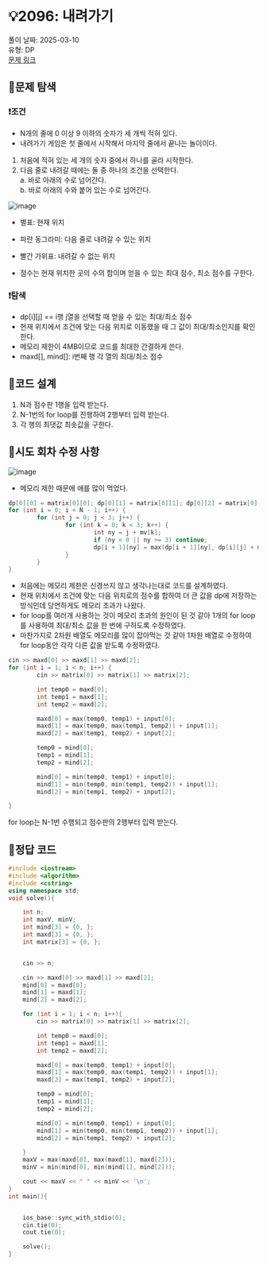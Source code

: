# :bulb:2096: 내려가기  
풀이 날짜: 2025-03-10  
유형: DP  
[문제 링크](https://www.acmicpc.net/problem/2096)  

## :pushpin:문제 탐색
### :heavy_exclamation_mark:조건
* N개의 줄에 0 이상 9 이하의 숫자가 세 개씩 적혀 있다.
* 내려가기 게임은 첫 줄에서 시작해서 마지막 줄에서 끝나는 놀이이다.
1. 처음에 적혀 있는 세 개의 숫자 중에서 하나를 골라 시작한다.  
2. 다음 줄로 내려갈 때에는 둘 중 하나의 조건을 선택한다.  
   a. 바로 아래의 수로 넘어간다.   
   b. 바로 아래의 수와 붙어 있는 수로 넘어간다.  
  
![image](https://github.com/user-attachments/assets/eeac53ba-b993-4eaa-bbb2-40f392292721)
  
* 별표: 현재 위치
* 파란 동그라미: 다음 줄로 내려갈 수 있는 위치
* 빨간 가위표: 내려갈 수 없는 위치

* 점수는 현재 위치한 곳의 수의 합이며 얻을 수 있는 최대 점수, 최소 점수를 구한다.
### :heavy_exclamation_mark:탐색
* dp[i][j] == i행 j열을 선택할 때 얻을 수 있는 최대/최소 점수
* 현재 위치에서 조건에 맞는 다음 위치로 이동했을 때 그 값이 최대/최소인지를 확인한다.
* 메모리 제한이 4MB이므로 코드를 최대한 간결하게 쓴다.
* maxd[], mind[]: i번째 행 각 열의 최대/최소 점수

## :pushpin:코드 설계
1. N과 점수판 1행을 입력 받는다.
2. N-1번의 for loop를 진행하여 2행부터 입력 받는다.
3. 각 행의 최댓값 최솟값을 구한다.

## :pushpin:시도 회차 수정 사항
![image](https://github.com/user-attachments/assets/f9cbe3b9-4b79-4a43-ade2-aac63946d5eb)
* 메모리 제한 때문에 애를 많이 먹었다.
``` c++
dp[0][0] = matrix[0][0]; dp[0][1] = matrix[0][1]; dp[0][2] = matrix[0][2];
for (int i = 0; i < N - 1; i++) {
        for (int j = 0; j < 3; j++) {
                for (int k = 0; k < 3; k++) {
                        int ny = j + mv[k];
                        if (ny < 0 || ny >= 3) continue;
                        dp[i + 1][ny] = max(dp[i + 1][ny], dp[i][j] + matrix[i + 1][ny]);
                }
        }
}
```
* 처음에는 메모리 제한은 신경쓰지 않고 생각나는대로 코드를 설계하였다.
* 현재 위치에서 조건에 맞는 다음 위치로의 점수를 합하여 더 큰 값을 dp에 저장하는 방식인데 당연하게도 메모리 초과가 나왔다.
* for loop를 여러개 사용하는 것이 메모리 초과의 원인이 된 것 같아 1개의 for loop를 사용하여 최대/최소 값을 한 번에 구하도록 수정하였다.
* 마찬가지로 2차원 배열도 메모리를 많이 잡아먹는 것 같아 1차원 배열로 수정하여 for loop동안 각각 다른 값을 받도록 수정하였다.
```c++
cin >> maxd[0] >> maxd[1] >> maxd[2];
for (int i = 1; i < n; i++) {
        cin >> matrix[0] >> matrix[1] >> matrix[2];

        int temp0 = maxd[0];
        int temp1 = maxd[1];
        int temp2 = maxd[2];

        maxd[0] = max(temp0, temp1) + input[0];
        maxd[1] = max(temp0, max(temp1, temp2)) + input[1];
        maxd[2] = max(temp1, temp2) + input[2];

        temp0 = mind[0];
        temp1 = mind[1];
        temp2 = mind[2];

        mind[0] = min(temp0, temp1) + input[0];
        mind[1] = min(temp0, min(temp1, temp2)) + input[1];
        mind[2] = min(temp1, temp2) + input[2];

}
```
for loop는 N-1번 수행되고 점수판의 2행부터 입력 받는다.
## :pushpin:정답 코드
``` c++
#include <iostream>
#include <algorithm>
#include <cstring>
using namespace std;
void solve(){

    int n;
    int maxV, minV;
    int mind[3] = {0, };
    int maxd[3] = {0, };
    int matrix[3] = {0, };


    cin >> n;

    cin >> maxd[0] >> maxd[1] >> maxd[2];
    mind[0] = maxd[0];
    mind[1] = maxd[1];
    mind[2] = maxd[2];

    for (int i = 1; i < n; i++){
        cin >> matrix[0] >> matrix[1] >> matrix[2];

        int temp0 = maxd[0];
        int temp1 = maxd[1];
        int temp2 = maxd[2];

        maxd[0] = max(temp0, temp1) + input[0];
        maxd[1] = max(temp0, max(temp1, temp2)) + input[1];
        maxd[2] = max(temp1, temp2) + input[2];

        temp0 = mind[0];
        temp1 = mind[1];
        temp2 = mind[2];

        mind[0] = min(temp0, temp1) + input[0];
        mind[1] = min(temp0, min(temp1, temp2)) + input[1];
        mind[2] = min(temp1, temp2) + input[2];

    }
    maxV = max(maxd[0], max(maxd[1], maxd[2]));
    minV = min(mind[0], min(mind[1], mind[2]));

    cout << maxV << " " << minV << '\n';
}
int main(){


    ios_base::sync_with_stdio(0);
    cin.tie(0);
    cout.tie(0);

    solve();
}
```
